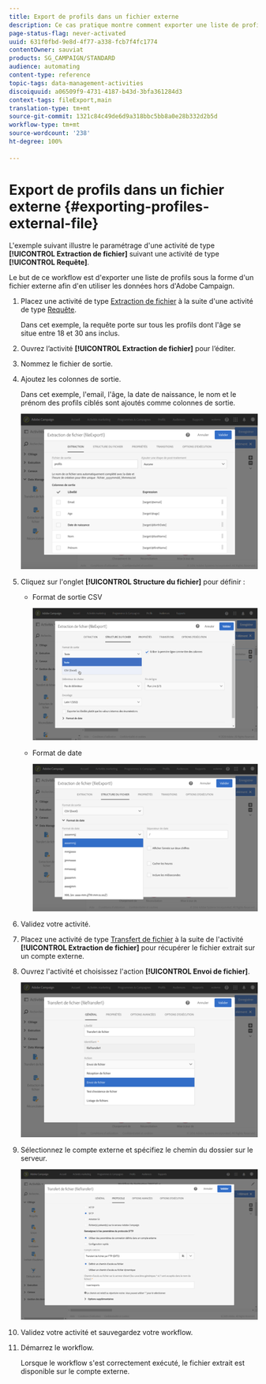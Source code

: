 ```yaml
---
title: Export de profils dans un fichier externe
description: Ce cas pratique montre comment exporter une liste de profils sous la forme d’un fichier externe pour en utiliser les données en dehors d’Adobe Campaign.
page-status-flag: never-activated
uuid: 631f0fbd-9e8d-4f77-a338-fcb7f4fc1774
contentOwner: sauviat
products: SG_CAMPAIGN/STANDARD
audience: automating
content-type: reference
topic-tags: data-management-activities
discoiquuid: a06509f9-4731-4187-b43d-3bfa361284d3
context-tags: fileExport,main
translation-type: tm+mt
source-git-commit: 1321c84c49de6d9a318bbc5bb8a0e28b332d2b5d
workflow-type: tm+mt
source-wordcount: '238'
ht-degree: 100%

---
```



# Export de profils dans un fichier externe {#exporting-profiles-external-file}

L&#39;exemple suivant illustre le paramétrage d&#39;une activité de type **[!UICONTROL Extraction de fichier]** suivant une activité de type **[!UICONTROL Requête]**.

Le but de ce workflow est d&#39;exporter une liste de profils sous la forme d&#39;un fichier externe afin d&#39;en utiliser les données hors d&#39;Adobe Campaign.

1. Placez une activité de type [Extraction de fichier](../../automating/using/extract-file.md) à la suite d&#39;une activité de type [Requête](../../automating/using/query.md).

   Dans cet exemple, la requête porte sur tous les profils dont l&#39;âge se situe entre 18 et 30 ans inclus.

1. Ouvrez l’activité **[!UICONTROL Extraction de fichier]** pour l’éditer.
1. Nommez le fichier de sortie.
1. Ajoutez les colonnes de sortie.

   Dans cet exemple, l&#39;email, l&#39;âge, la date de naissance, le nom et le prénom des profils ciblés sont ajoutés comme colonnes de sortie.

   ![](assets/wkf_data_export6.png)

1. Cliquez sur l&#39;onglet **[!UICONTROL Structure du fichier]** pour définir :

   * Format de sortie CSV

      ![](assets/wkf_data_export7.png)

   * Format de date

      ![](assets/wkf_data_export9.png)

1. Validez votre activité.
1. Placez une activité de type [Transfert de fichier](../../automating/using/transfer-file.md) à la suite de l&#39;activité **[!UICONTROL Extraction de fichier]** pour récupérer le fichier extrait sur un compte externe.
1. Ouvrez l&#39;activité et choisissez l&#39;action **[!UICONTROL Envoi de fichier]**.

   ![](assets/wkf_data_export11.png)

1. Sélectionnez le compte externe et spécifiez le chemin du dossier sur le serveur.

   ![](assets/wkf_data_export12.png)

1. Validez votre activité et sauvegardez votre workflow.
1. Démarrez le workflow.

   Lorsque le workflow s&#39;est correctement exécuté, le fichier extrait est disponible sur le compte externe.
